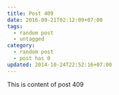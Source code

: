 ```yaml
---
title: Post 409
date: 2016-09-21T02:12:09+07:00
tags:
  - random post
  - untagged
category:
  - random post
  - post has 0
updated: 2014-10-24T22:52:16+07:00
---
```

This is content of post 409